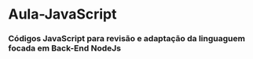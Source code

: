 # Aula-JavaScript
### Códigos JavaScript para revisão e adaptação da linguaguem focada em Back-End NodeJs
